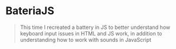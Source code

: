 # BateriaJS
> This time I recreated a battery in JS to better understand how keyboard input issues in HTML and JS work, in addition to understanding how to work with sounds in JavaScript
